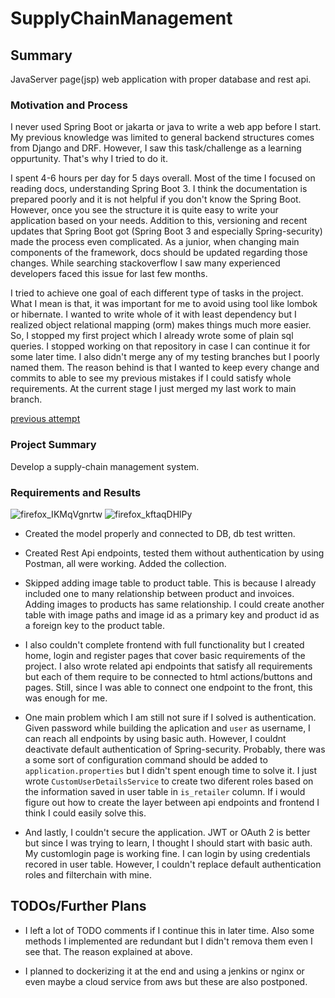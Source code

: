 # SupplyChainManagement

## Summary

  JavaServer page(jsp) web application with proper database and rest api.

### Motivation and Process
  I never used Spring Boot or jakarta or java to write a web app before I start. My previous knowledge was limited to general backend structures comes from Django and DRF. However, I saw this task/challenge as a learning oppurtunity. That's why I tried to do it.
  
  I spent 4-6 hours per day for 5 days overall. Most of the time I focused on reading docs, understanding Spring Boot 3. I think the documentation is prepared poorly and it is not helpful if you don't know the Spring Boot. However, once you see the structure it is quite easy to write your application based on your needs. Addition to this, versioning and recent updates that Spring Boot got (Spring Boot 3 and especially Spring-security) made the process even complicated. As a junior, when changing main components of the framework, docs should be updated regarding those changes. While searching stackoverflow I saw many experienced developers faced this issue for last few months. 
  
  I tried to achieve one goal of each different type of tasks in the project. What I mean is that, it was important for me to avoid using tool like lombok or hibernate. I wanted to write whole of it with least dependency but I realized object relational mapping (orm) makes things much more easier. So, I stopped my first project which I already wrote some of plain sql queries. I stopped working on that repository in case I can continue it for some later time. I also didn't merge any of my testing branches but I poorly named them. The reason behind is that I wanted to keep every change and commits to able to see my previous mistakes if I could satisfy whole requirements. At the current stage I just merged my last work to main branch.

[previous attempt](https://github.com/sondertg/SupplyChainManagement)

### Project Summary

  Develop a supply-chain management system.

### Requirements and Results

![firefox_IKMqVgnrtw](https://user-images.githubusercontent.com/51514616/213921843-f0e4c4f2-b77d-4890-8b7a-4f25ecaf0ef8.png)
![firefox_kftaqDHlPy](https://user-images.githubusercontent.com/51514616/213921858-ef0b49bb-a20b-4ea2-b9db-de04c785e8b2.png)


- Created the model properly and connected to DB, db test written.

- Created Rest Api endpoints, tested them without authentication by using Postman, all were working. Added the collection.

- Skipped adding image table to product table. This is because I already included one to many relationship between product and invoices. Adding images to products has same relationship. I could create another table with image paths and image id as a primary key and product id as a foreign key to the product table.

- I also couldn't complete frontend with full functionality but I created home, login and register pages that cover basic requirements of the project. I also wrote related api endpoints that satisfy all requirements but each of them require to be connected to html actions/buttons and pages. Still, since I was able to connect one endpoint to the front, this was enough for me. 

- One main problem which I am still not sure if I solved is authentication. Given password while building the aplication and `user` as username, I can reach all endpoints by using basic auth. However, I couldnt deactivate default authentication of Spring-security. Probably, there was a some sort of configuration command should be added to `application.properties` but I didn't spent enough time to solve it. I just wrote `CustomUserDetailsService` to create two diferent roles based on the information saved in user table in `is_retailer` column. If i would figure out how to create the layer between api endpoints and frontend I think I could easily solve this.

- And lastly, I couldn't secure the application. JWT or OAuth 2 is better but since I was trying to learn, I thought I should start with basic auth. My customlogin page is working fine. I can login by using credentials recored in user table. However, I couldn't replace default authentication roles and filterchain with mine. 


## TODOs/Further Plans
- I left a lot of TODO comments if I continue this in later time. Also some methods I implemented are redundant but I didn't remova them even I see that. The reason explained at above.

- I planned to dockerizing it at the end and using a jenkins or nginx or even maybe a cloud service from aws but these are also postponed.

